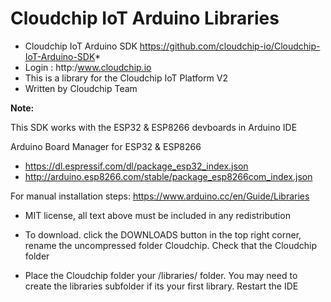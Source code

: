 # Cloudchip IoT Arduino Libraries

* Cloudchip IoT Arduino SDK https://github.com/cloudchip-io/Cloudchip-IoT-Arduino-SDK*
* Login : http:/www.cloudchip.io
* This is a library for the Cloudchip IoT Platform V2
* Written by Cloudchip Team

**Note:**

This SDK works with the ESP32 & ESP8266 devboards in Arduino IDE

Arduino Board Manager for ESP32 & ESP8266
* https://dl.espressif.com/dl/package_esp32_index.json
* http://arduino.esp8266.com/stable/package_esp8266com_index.json
 
For manual installation steps: https://www.arduino.cc/en/Guide/Libraries 

* MIT license, all text above must be included in any redistribution
* To download. click the DOWNLOADS button in the top right corner, rename the uncompressed folder Cloudchip. Check that the Cloudchip folder 

* Place the Cloudchip folder your <arduinosketchfolder>/libraries/ folder. You may need to create the libraries subfolder if its your first library. Restart the IDE
 
